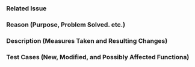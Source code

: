 ### Related Issue

  
### Reason (Purpose, Problem Solved. etc.)


### Description (Measures Taken and Resulting Changes)


### Test Cases (New, Modified, and Possibly Affected Functiona)
    
    
